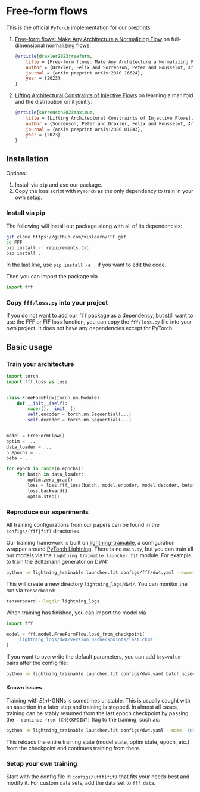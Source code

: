 # Free-form flows 

This is the official `PyTorch` implementation for our preprints:

1. [Free-form flows: Make Any Architecture a Normalizing Flow](http://arxiv.org/abs/2310.16624) on full-dimensional normalizing flows:
    ```bibtex
    @article{draxler2023freeform,
        title = {Free-form flows: Make Any Architecture a Normalizing Flow},
        author = {Draxler, Felix and Sorrenson, Peter and Rousselot, Armand and Zimmermann, Lea and Köthe, Ullrich},
        journal = {arXiv preprint arXiv:2310.16624},
        year = {2023}
    }
    ```
2. [Lifting Architectural Constraints of Injective Flows](http://arxiv.org/abs/2306.01843) on learning a manifold and the distribution on it jointly:
    ```bibtex
    @article{sorrenson2023maximum,
        title = {Lifting Architectural Constraints of Injective Flows},
        author = {Sorrenson, Peter and Draxler, Felix and Rousselot, Armand and Hummerich, Sander and Zimmermann, Lea and Köthe, Ullrich},
        journal = {arXiv preprint arXiv:2306.01843},
        year = {2023}
    }
    ```


## Installation

Options:

1. Install via `pip` and use our package.
2. Copy the loss script with `PyTorch` as the only dependency to train in your own setup.

### Install via pip

The following will install our package along with all of its dependencies:

```bash
git clone https://github.com/vislearn/FFF.git
cd FFF
pip install -r requirements.txt
pip install .
```

In the last line, use `pip install -e .` if you want to edit the code.

Then you can import the package via

```python
import fff
```

### Copy `fff/loss.py` into your project

If you do not want to add our `fff` package as a dependency,
but still want to use the FFF or FIF loss function,
you can copy the `fff/loss.py` file into your own project.
It does not have any dependencies except for PyTorch.


## Basic usage

### Train your architecture 

```python
import torch
import fff.loss as loss


class FreeFormFlow(torch.nn.Module):
    def __init__(self):
        super().__init__()
        self.encoder = torch.nn.Sequential(...)
        self.decoder = torch.nn.Sequential(...)


model = FreeFormFlow()
optim = ...
data_loader = ...
n_epochs = ...
beta = ...

for epoch in range(n_epochs):
    for batch in data_loader:
        optim.zero_grad()
        loss = loss.fff_loss(batch, model.encoder, model.decoder, beta)
        loss.backward()
        optim.step()
```


### Reproduce our experiments

All training configurations from our papers can be found in the `configs/(fff|fif)` directories.

Our training framework is built on [lightning-trainable](https://github.com/LarsKue/lightning-trainable), a configuration wrapper around [PyTorch Lightning](https://lightning.ai/pytorch-lightning). There is no `main.py`, but you can train all our models via the `lightning_trainable.launcher.fit` module.
For example, to train the Boltzmann generator on DW4:
```bash
python -m lightning_trainable.launcher.fit configs/fff/dw4.yaml --name '{data_set[name]}'
```

This will create a new directory `lightning_logs/dw4/`. You can monitor the run via `tensorboard`:
```bash
tensorboard --logdir lightning_logs
```

When training has finished, you can import the model via
```python
import fff

model = fff.model.FreeFormFlow.load_from_checkpoint(
    'lightning_logs/dw4/version_0/checkpoints/last.ckpt'
)
```

If you want to overwrite the default parameters, you can add `key=value`-pairs after the config file:
```bash
python -m lightning_trainable.launcher.fit configs/dw4.yaml batch_size=128 loss_weights.noisy_reconstruction=20 --name '{data_set[name]}'
```

#### Known issues

Training with $E(n)$-GNNs is sometimes unstable. This is usually caught with an assertion in a later step and training is stopped.
In almost all cases, training can be stably resumed from the last epoch checkpoint by passing the `--continue-from [CHECKPOINT]` flag to the training, such as:
```bash
python -m lightning_trainable.launcher.fit configs/dw4.yaml --name '{data_set[name]}' --continue-from lightning_logs/dw4/version_0/checkpoints/last.ckpt
```
This reloads the entire training state (model state, optim state, epoch, etc.) from the checkpoint and continues training from there.


### Setup your own training

Start with the config file in `configs/(fff|fif)` that fits your needs best and modify it.
For custom data sets, add the data set to `fff.data`.
